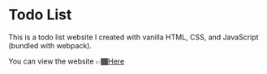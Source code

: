 # Todo List

This is a todo list website I created with vanilla HTML, CSS, and JavaScript (bundled with webpack).

You can view the website 👉🏾[Here](https://calebl42.github.io/todo-list/)
